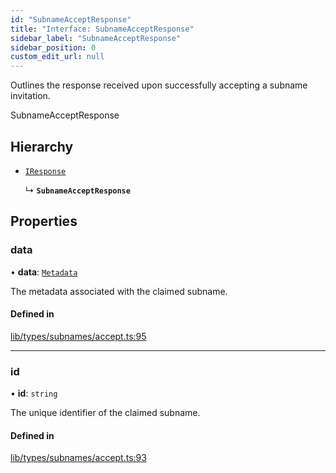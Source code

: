 ```yaml
---
id: "SubnameAcceptResponse"
title: "Interface: SubnameAcceptResponse"
sidebar_label: "SubnameAcceptResponse"
sidebar_position: 0
custom_edit_url: null
---
```


Outlines the response received upon successfully accepting a subname invitation.

 SubnameAcceptResponse

## Hierarchy

- [`IResponse`](IResponse.md)

  ↳ **`SubnameAcceptResponse`**

## Properties

### data

• **data**: [`Metadata`](Metadata.md)

The metadata associated with the claimed subname.

#### Defined in

[lib/types/subnames/accept.ts:95](https://github.com/JustaName-id/JustaName-sdk/blob/610ce53/packages/@justaname.id/sdk/src/lib/types/subnames/accept.ts#L95)

___

### id

• **id**: `string`

The unique identifier of the claimed subname.

#### Defined in

[lib/types/subnames/accept.ts:93](https://github.com/JustaName-id/JustaName-sdk/blob/610ce53/packages/@justaname.id/sdk/src/lib/types/subnames/accept.ts#L93)
